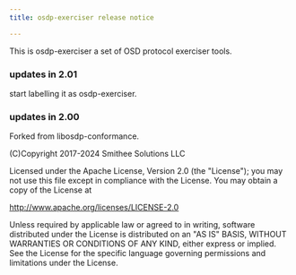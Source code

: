 ```yaml
---
title: osdp-exerciser release notice

---
```


This is osdp-exerciser a set of OSD protocol exerciser tools.

### updates in 2.01

start labelling it as osdp-exerciser.

### updates in 2.00

Forked from libosdp-conformance.

(C)Copyright 2017-2024 Smithee Solutions LLC

Licensed under the Apache License, Version 2.0 (the "License");
you may not use this file except in compliance with the License.
You may obtain a copy of the License at
 
  http://www.apache.org/licenses/LICENSE-2.0
 
Unless required by applicable law or agreed to in writing, software
distributed under the License is distributed on an "AS IS" BASIS,
WITHOUT WARRANTIES OR CONDITIONS OF ANY KIND, either express or implied.
See the License for the specific language governing permissions and
limitations under the License.


